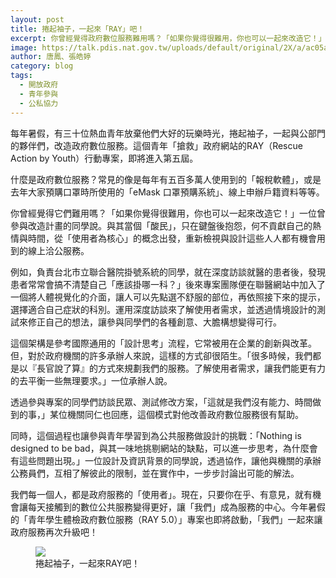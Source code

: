 ```yaml
---
layout: post
title: 捲起袖子，一起來「RAY」吧！
excerpt: 你曾經覺得政府數位服務難用嗎？「如果你覺得很難用，你也可以一起來改造它！」
image: https://talk.pdis.nat.gov.tw/uploads/default/original/2X/a/ac05abfaf48fb7ce376c8c8176cc31cb985513b7.jpeg
author: 唐鳳、張皓婷
category: blog
tags: 
  - 開放政府
  - 青年參與
  - 公私協力
---
```


每年暑假，有三十位熱血青年放棄他們大好的玩樂時光，捲起袖子，一起與公部門的夥伴們，改造政府數位服務。這個青年「搶救」政府網站的RAY（Rescue Action by Youth）行動專案，即將進入第五屆。

什麼是政府數位服務？常見的像是每年有五百多萬人使用到的「報稅軟體」，或是去年大家預購口罩時所使用的「eMask 口罩預購系統」、線上申辦戶籍資料等等。

你曾經覺得它們難用嗎？「如果你覺得很難用，你也可以一起來改造它！」一位曾參與改造計畫的同學說。與其當個「酸民」，只在鍵盤後抱怨，何不貢獻自己的熱情與時間，從「使用者為核心」的概念出發，重新檢視與設計這些人人都有機會用到的線上洽公服務。

例如，負責台北市立聯合醫院掛號系統的同學，就在深度訪談就醫的患者後，發現患者常常會搞不清楚自己「應該掛哪一科？」後來專案團隊便在聯醫網站中加入了一個將人體視覺化的介面，讓人可以先點選不舒服的部位，再依照接下來的提示，選擇適合自己症狀的科別。運用深度訪談來了解使用者需求，並透過情境設計的測試來修正自己的想法，讓參與同學們的各種創意、大膽構想變得可行。

這個架構是參考國際通用的「設計思考」流程，它常被用在企業的創新與改革。但，對於政府機關的許多承辦人來說，這樣的方式卻很陌生。「很多時候，我們都是以『長官說了算』的方式來規劃我們的服務。了解使用者需求，讓我們能更有力的去平衡一些無理要求。」一位承辦人說。

透過參與專案的同學們訪談民眾、測試修改方案，「這就是我們沒有能力、時間做到的事，」某位機關同仁也回應，這個模式對他改善政府數位服務很有幫助。

同時，這個過程也讓參與青年學習到為公共服務做設計的挑戰：「Nothing is designed to be bad，與其一味地挑剔網站的缺點，可以進一步思考，為什麼會有這些問題出現。」一位設計及資訊背景的同學說，透過協作，讓他與機關的承辦公務員們，互相了解彼此的限制，並在實作中，一步步討論出可能的解法。

我們每一個人，都是政府服務的「使用者」。現在，只要你在乎、有意見，就有機會讓每天接觸到的數位公共服務變得更好，讓「我們」成為服務的中心。今年暑假的「青年學生體檢政府數位服務（RAY 5.0）」專案也即將啟動，「我們」一起來讓政府服務再次升級吧！

<figure>
  <img src="https://talk.pdis.nat.gov.tw/uploads/default/original/2X/c/c95d8068ec4526c775b88ada7d20771249a1e18c.jpeg">
  <figcaption>捲起袖子，一起來RAY吧！</figcaption>
</figure>
